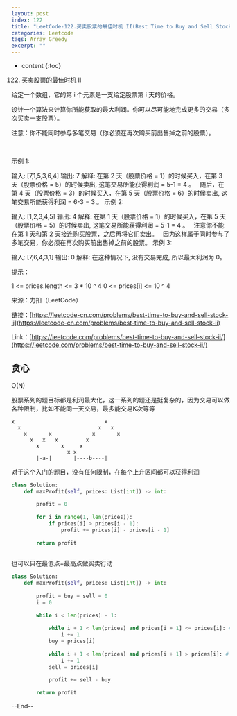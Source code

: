 ```yaml
---
layout: post
index: 122
title: "LeetCode-122.买卖股票的最佳时机 II(Best Time to Buy and Sell Stock II)"
categories: Leetcode
tags: Array Greedy
excerpt: ""
---
```


* content
{:toc}

122. 买卖股票的最佳时机 II

给定一个数组，它的第 i 个元素是一支给定股票第 i 天的价格。

设计一个算法来计算你所能获取的最大利润。你可以尽可能地完成更多的交易（多次买卖一支股票）。

注意：你不能同时参与多笔交易（你必须在再次购买前出售掉之前的股票）。

 

示例 1:

输入: [7,1,5,3,6,4]
输出: 7
解释: 在第 2 天（股票价格 = 1）的时候买入，在第 3 天（股票价格 = 5）的时候卖出, 这笔交易所能获得利润 = 5-1 = 4 。
     随后，在第 4 天（股票价格 = 3）的时候买入，在第 5 天（股票价格 = 6）的时候卖出, 这笔交易所能获得利润 = 6-3 = 3 。
示例 2:

输入: [1,2,3,4,5]
输出: 4
解释: 在第 1 天（股票价格 = 1）的时候买入，在第 5 天 （股票价格 = 5）的时候卖出, 这笔交易所能获得利润 = 5-1 = 4 。
     注意你不能在第 1 天和第 2 天接连购买股票，之后再将它们卖出。
     因为这样属于同时参与了多笔交易，你必须在再次购买前出售掉之前的股票。
示例 3:

输入: [7,6,4,3,1]
输出: 0
解释: 在这种情况下, 没有交易完成, 所以最大利润为 0。
 

提示：

1 <= prices.length <= 3 * 10 ^ 4
0 <= prices[i] <= 10 ^ 4

来源：力扣（LeetCode）

链接：[https://leetcode-cn.com/problems/best-time-to-buy-and-sell-stock-ii](https://leetcode-cn.com/problems/best-time-to-buy-and-sell-stock-ii)

Link：[https://leetcode.com/problems/best-time-to-buy-and-sell-stock-ii/](https://leetcode.com/problems/best-time-to-buy-and-sell-stock-ii/)

## 贪心

O(N)

股票系列的题目标都是利润最大化，这一系列的题还是挺复杂的，因为交易可以做各种限制，比如不能同一天交易，最多能交易K次等等

```
x                             x
  x                         x   x
    x       x             x       x
      x   x   x         x
        x       x     x
                  x x  
        |-a-|       |----b----|
```

对于这个入门的题目，没有任何限制，在每个上升区间都可以获得利润

```python
class Solution:
    def maxProfit(self, prices: List[int]) -> int:
        
        profit = 0
        
        for i in range(1, len(prices)):
            if prices[i] > prices[i - 1]:
                profit += prices[i] - prices[i - 1]
        
        return profit
        
```

也可以只在最低点+最高点做买卖行动

```python
class Solution:
    def maxProfit(self, prices: List[int]) -> int:
        
        profit = buy = sell = 0
        i = 0
        
        while i < len(prices) - 1:
            
            while i + 1 < len(prices) and prices[i + 1] <= prices[i]: # down
                i += 1
            buy = prices[i]
                
            while i + 1 < len(prices) and prices[i + 1] > prices[i]: # up
                i += 1
            sell = prices[i]
            
            profit += sell - buy
        
        return profit
```

--End--